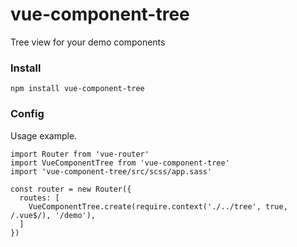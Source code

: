 # vue-component-tree
Tree view for your demo components

### Install
```
npm install vue-component-tree
```

### Config
Usage example.
```
import Router from 'vue-router'
import VueComponentTree from 'vue-component-tree'
import 'vue-component-tree/src/scss/app.sass'

const router = new Router({
  routes: [
    VueComponentTree.create(require.context('./../tree', true, /.vue$/), '/demo'),
  ]
})
```


